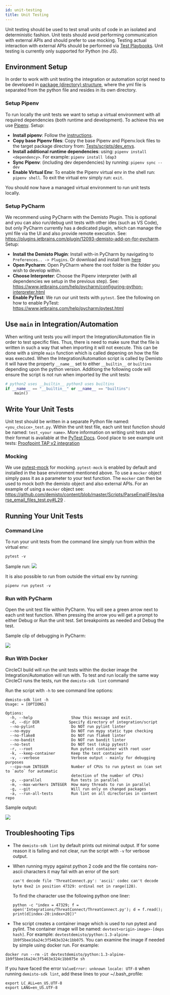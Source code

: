 ```yaml
---
id: unit-testing
title: Unit Testing
---
```


Unit testing should be used to test small units of code in an isolated and deterministic fashion. Unit tests should avoid performing communication with external APIs and should prefer to use mocking. Testing actual interaction with external APIs should be performed via [Test Playbooks](test-playbooks). Unit testing is currently only supported for Python (no JS).
## Environment Setup
In order to work with unit testing the integration or automation script need to be developed in [package (directory) structure](package-dir), where the yml file is separated from the python file and resides in its own directory.

### Setup Pipenv 
To run locally the unit tests we want to setup a virtual environment with all required dependencies (both runtime and development). To achieve this we use [Pipenv](https://pipenv.readthedocs.io/en/latest/). Setup:

* **Install pipenv**: Follow the [instructions](https://pipenv.readthedocs.io/en/latest/install/#installing-pipenv).
* **Copy base Pipenv files**: Copy the base Pipenv and Pipenv.lock files to the target package directory from: [Tests/scripts/dev_envs](https://github.com/demisto/content/tree/master/Tests/scripts/dev_envs).
* **Install additional runtime dependencies**: using: `pipenv install <dependency>`. For example: `pipenv install ldap3`
* **Sync Pipenv**: (including dev dependencies) by running: `pipenv sync --dev`
* **Enable Virtual Env**: To enable the Pipenv virtual env in the shell run: `pipenv shell`. To exit the virtual env simply run: `exit`.

You should now have a managed virtual environment to run unit tests locally.

### Setup PyCharm 
We recommend using PyCharm with the Demisto Plugin. This is optional and you can also run/debug unit tests with other ides (such as VS Code), but only PyCharm currently has a dedicated plugin, which can manage the yml file via the UI and also provide remote execution. See: https://plugins.jetbrains.com/plugin/12093-demisto-add-on-for-pycharm. Setup: 

* **Install the Demisto Plugin**: Install with-in PyCharm by navigating to `Preferences.. -> Plugins`. Or download and install from [here](https://plugins.jetbrains.com/plugin/12093-demisto-add-on-for-pycharm/versions)
* **Open Pycharm**: Open PyCharm where the root folder is the folder you wish to develop within. 
* **Choose Interpreter**: Choose the Pipenv interpreter (with all dependencies we setup in the previous step). See: https://www.jetbrains.com/help/pycharm/configuring-python-interpreter.html
* **Enable PyTest**: We run our unit tests with `pytest`. See the following on how to enable PyTest: https://www.jetbrains.com/help/pycharm/pytest.html

## Use `main` in Integration/Automation 
When writing unit tests you will import the Integration/Automation file in order to test specific files. Thus, there is need to make sure that the file is written in such a way that when importing it will not execute. This can be done with a simple `main` function which is called depening on how the file was executed. When the Integration/Automation script is called by Demisto it will have the property `__name__` set to either `__builtin__` or `builtins` depending upon the python version. Additiong the following code will ensure the script is not run when imported by the unit tests:

```python
# python2 uses __builtin__ python3 uses builtins
if __name__ == "__builtin__" or __name__ == "builtins":
    main()
``` 

## Write Your Unit Tests
Unit test should be written in a separate Python file named: `<you_choice>_test.py`. Within the unit test file, each unit test function should be named: `test_<your name>`. More information on writing unit tests and their format is available at the [PyTest Docs](https://docs.pytest.org/en/latest/contents.html). Good place to see example unit tests: [Proofpoint TAP v2 integration](https://github.com/demisto/content/blob/master/Integrations/ProofpointTAP_v2/ProofpointTAP_v2_test.py) 

### Mocking
We use [pytest-mock](https://github.com/pytest-dev/pytest-mock/) for mocking. `pytest-mock` is enabled by default and installed in the base environment mentioned above. To use a `mocker` object simply pass it as a parameter to your test function. The `mocker` can then be used to mock both the demisto object and also external APIs. For an example of using a `mocker` object see: https://github.com/demisto/content/blob/master/Scripts/ParseEmailFiles/parse_email_files_test.py#L29 .

## Running Your Unit Tests
### Command Line
To run your unit tests from the command line simply run from within the virtual env:
```
pytest -v
```
Sample run:
![](/doc_imgs/howtos/integrations/unit-test-sample-run.png)

It is also possible to run from outside the virtual env by running:
```
pipenv run pytest -v
```

### Run with PyCharm
Open the unit test file within PyCharm. You will see a green arrow next to each unit test function. When pressing the arrow you will get a prompt to either Debug or Run the unit test. Set breakpoints as needed and Debug the test. 

Sample clip of debugging in PyCharm:

![](/doc_imgs/howtos/integrations/Unit-Testing-Debug.gif)

### Run With Docker
CircleCI build will run the unit tests within the docker image the Integration/Automation will run with. To test and 
run locally the same way CircleCI runs the tests, run the `demisto-sdk lint` command  

Run the script with `-h` to see command line options:
```
demisto-sdk lint -h
Usage: ≈ [OPTIONS]

Options:
  -h, --help                 Show this message and exit.
  -d, --dir DIR             Specify directory of integration/script
  --no-pylint                Do NOT run pylint linter
  --no-mypy                  Do NOT run mypy static type checking
  --no-flake8                Do NOT run flake8 linter
  --no-bandit                Do NOT run bandit linter
  --no-test                  Do NOT test (skip pytest)
  -r, --root                 Run pytest container with root user
  -k, --keep-container       Keep the test container
  -v, --verbose              Verbose output - mainly for debugging purposes
  --cpu-num INTEGER          Number of CPUs to run pytest on (can set to `auto` for automatic
                             detection of the number of CPUs)
  -p, --parallel             Run tests in parallel
  -m, --max-workers INTEGER  How many threads to run in parallel
  -g, --git                  Will run only on changed packages
  -a, --run-all-tests        Run lint on all directories in content repo

```

Sample output:

![](/doc_imgs/howtos/integrations/unit-test-sample-output.png)

## Troubleshooting Tips
* The `demisto-sdk lint` by default prints out minimal output. If for some reason it is failing and not clear, run the 
script with `-v` for verbose output.

* When running mypy against python 2 code and the file contains non-ascii characters it may fail with an error of the sort: 
  
  `can't decode file 'ThreatConnect.py': 'ascii' codec can't decode byte 0xe2 in position 47329: ordinal not in range(128)`.
  
  To find the character use the following python one liner: 
  
  `python -c "index = 47329; f = open('Integrations/ThreatConnect/ThreatConnect.py'); d = f.read(); print(d[index-20:index+20])"`
  
* The script creates a container image which is used to run pytest and pylint. The container image will be named: `devtest<origin-image>-[deps hash]`. For example: `devtestdemisto/python:1.3-alpine-1b9f5bee16a24c3f5463e324c1bb075`. You can examine the image if needed by simple using docker run. For example: 
```
docker run --rm -it devtestdemisto/python:1.3-alpine-1b9f5bee16a24c3f5463e324c1bb075e sh
```

If you have faced the error `ValueError: unknown locale: UTF-8` when running `demisto-sdk lint`, add these lines to your ~/.bash_profile: 	
```	
export LC_ALL=en_US.UTF-8	
export LANG=en_US.UTF-8
```